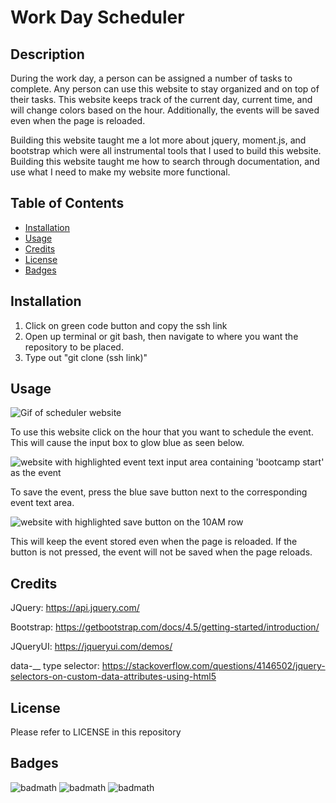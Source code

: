 # Work Day Scheduler

## Description

During the work day, a person can be assigned a number of tasks to complete. Any person can use this website to stay organized and on top of their tasks. This website keeps track of the current day, current time, and will change colors based on the hour. Additionally, the events will be saved even when the page is reloaded.

Building this website taught me a lot more about jquery, moment.js, and bootstrap which were all instrumental tools that I used to build this website. Building this website taught me how to search through documentation, and use what I need to make my website more functional. 

## Table of Contents

- [Installation](#installation)
- [Usage](#usage)
- [Credits](#credits)
- [License](#license)
- [Badges](#badges)

## Installation

1. Click on green code button and copy the ssh link
2. Open up terminal or git bash, then navigate to where you want the repository to be placed.
3. Type out "git clone (ssh link)"

## Usage

![Gif of scheduler website](assets/images/work-day-scheduler.gif)

To use this website click on the hour that you want to schedule the event. This will cause the input box to glow blue as seen below.

![website with highlighted event text input area containing 'bootcamp start' as the event](assets/images/schedule-event.png)

To save the event, press the blue save button next to the corresponding event text area.

![website with highlighted save button on the 10AM row](assets/images/save.png)

This will keep the event stored even when the page is reloaded. If the button is not pressed, the event will not be saved when the page reloads.


## Credits

JQuery: https://api.jquery.com/

Bootstrap: https://getbootstrap.com/docs/4.5/getting-started/introduction/

JQueryUI: https://jqueryui.com/demos/ 

data-__ type selector: https://stackoverflow.com/questions/4146502/jquery-selectors-on-custom-data-attributes-using-html5 

## License

Please refer to LICENSE in this repository

## Badges

![badmath](https://img.shields.io/github/repo-size/Angellyn218/password-generator?style=plastic)
![badmath](https://img.shields.io/github/license/Angellyn218/password-generator?style=plastic)
![badmath](https://img.shields.io/github/languages/top/Angellyn218/password-generator?style=plastic)


